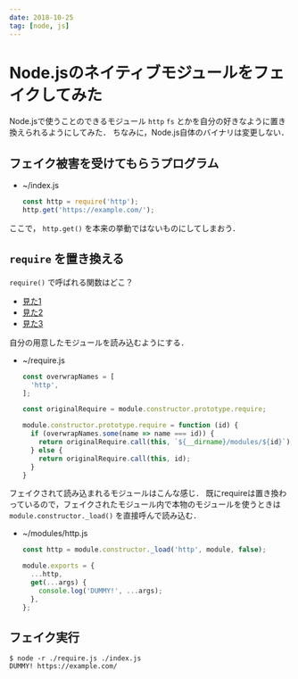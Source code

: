 ```yaml
---
date: 2018-10-25
tag: [node, js]
---
```


# Node.jsのネイティブモジュールをフェイクしてみた

Node.jsで使うことのできるモジュール `http` `fs` とかを自分の好きなように置き換えられるようにしてみた．
ちなみに，Node.js自体のバイナリは変更しない．

## フェイク被害を受けてもらうプログラム

- ~/index.js
  ```js
  const http = require('http');
  http.get('https://example.com/');
  ```

ここで， `http.get()` を本来の挙動ではないものにしてしまおう．

## `require` を置き換える

`require()` で呼ばれる関数はどこ？


- [見た1](https://stackoverflow.com/questions/19903398/node-js-customize-require-function-globally)
- [見た2](https://github.com/ztrehagem/node/blob/master/lib/internal/modules/cjs/loader.js#L635)
- [見た3](https://github.com/ztrehagem/node/blob/master/lib/internal/modules/cjs/loader.js#L508)


自分の用意したモジュールを読み込むようにする．

- ~/require.js
  ```js
  const overwrapNames = [
    'http',
  ];

  const originalRequire = module.constructor.prototype.require;

  module.constructor.prototype.require = function (id) {
    if (overwrapNames.some(name => name === id)) {
      return originalRequire.call(this, `${__dirname}/modules/${id}`);
    } else {
      return originalRequire.call(this, id);
    }
  }
  ```

フェイクされて読み込まれるモジュールはこんな感じ．
既にrequireは置き換わっているので，フェイクされたモジュール内で本物のモジュールを使うときは `module.constructor._load()` を直接呼んで読み込む．

- ~/modules/http.js
  ```js
  const http = module.constructor._load('http', module, false);

  module.exports = {
    ...http,
    get(...args) {
      console.log('DUMMY!', ...args);
    },
  };
  ```

## フェイク実行

```shell-session
$ node -r ./require.js ./index.js
DUMMY! https://example.com/
```
